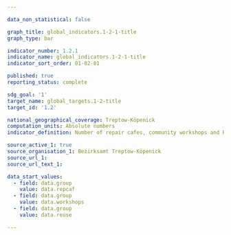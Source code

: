 ```yaml
---

data_non_statistical: false

graph_title: global_indicators.1-2-1-title
graph_type: bar

indicator_number: 1.2.1
indicator_name: global_indicators.1-2-1-title
indicator_sort_order: 01-02-01

published: true
reporting_status: complete

sdg_goal: '1'
target_name: global_targets.1-2-title
target_id: '1.2'

national_geographical_coverage: Treptow-Köpenick
computation_units: Absolute numbers
indicator_definition: Number of repair cafes, community workshops and ReUse shops in Treptow-Köpenick

source_active_1: true
source_organisation_1: Bezirksamt Treptow-Köpenick
source_url_1: 
source_url_text_1: 

data_start_values:
  - field: data.group
    value: data.repcaf
  - field: data.group
    value: data.workshops
  - field: data.group
    value: data.reuse

---
```



